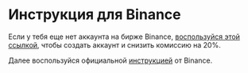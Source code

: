 # Инструкция для Binance

Если у тебя еще нет аккаунта на бирже Binance, [воспользуйся этой ссылкой](https://get.matrixbot.io/share-profit/binance), чтобы создать аккаунт и снизить комиссию на 20%.

Далее воспользуйся официальной [инструкцией](https://www.binance.com/ru/support/faq/%D0%BA%D0%B0%D0%BA-%D1%81%D0%BE%D0%B7%D0%B4%D0%B0%D0%B2%D0%B0%D1%82%D1%8C-api-%D0%BA%D0%BB%D1%8E%D1%87%D0%B8-%D0%BD%D0%B0-binance-360002502072) от Binance.
